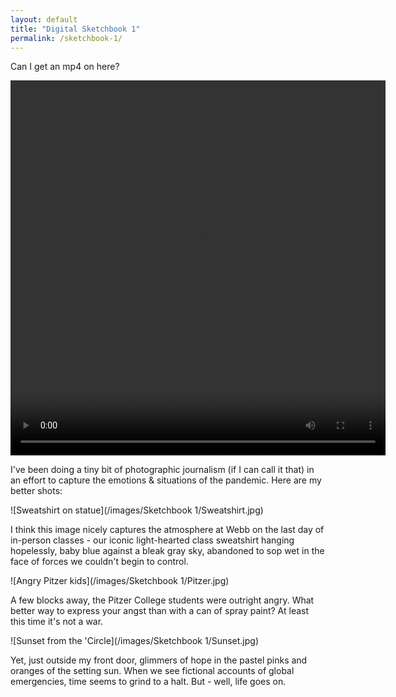 ```yaml
---
layout: default
title: "Digital Sketchbook 1"
permalink: /sketchbook-1/
---
```


Can I get an mp4 on here?

<video width="600" height="600" autoplay loop>
  <source src="/images/Sketchbook 1/LaserCircle.mp4" type="video/mp4">
</video>

I've been doing a tiny bit of photographic journalism (if I can call it that) in an effort to capture the emotions & situations of the pandemic. Here are my better shots:

![Sweatshirt on statue](/images/Sketchbook 1/Sweatshirt.jpg)

I think this image nicely captures the atmosphere at Webb on the last day of in-person classes - our iconic light-hearted class sweatshirt hanging hopelessly, baby blue against a bleak gray sky, abandoned to sop wet in the face of forces we couldn't begin to control. 

![Angry Pitzer kids](/images/Sketchbook 1/Pitzer.jpg)

A few blocks away, the Pitzer College students were outright angry. What better way to express your angst than with a can of spray paint? At least this time it's not a war.

![Sunset from the 'Circle](/images/Sketchbook 1/Sunset.jpg)

Yet, just outside my front door, glimmers of hope in the pastel pinks and oranges of the setting sun. When we see fictional accounts of global emergencies, time seems to grind to a halt. But - well, life goes on.
